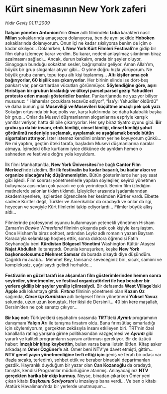 # Kürt sinemasının New York zaferi

*Hıdır Geviş 01.11.2009*

<div class="taraf_structure_2col_1zq">
<div class="margen_n">



 <p><b>İtalyan yöneten Antonioni</b>’nin <b><i>Gece</i></b> adlı filmindeki <b>Lidia </b>karakteri nasıl <b>Milan</b> sokaklarında amaçsızca dolanıyorsa, ben de aynı şekilde <b>Hoboken</b> sokaklarında dolanıyorum. Onun içi ne kadar sıkılıyorsa benim de içim o kadar sıkılıyor... Dolanırken, <b>I. New York Kürt Filmleri Festivali</b>’ne gidip bir film daha izlemeye karar verdim. Bu karar, nedeni anlaşılmaz sıkıntımın biraz azalmasını sağladı... Ancak, durun bakalım, orada bir şeyler oluyor, Sinagogun bunduğu sokaktan sesler, bağrışmalar geliyor. Aman Allah’ım, büyük bir grup sloganlar atıyor gibi... O yöne doğru hızla yürüyorum. Ne büyük grubu canım, topu topu altı kişi toplanmış... <b>Altı kişiler ama çok bağırıyorlar, 60 kişilik ses çıkarıyorlar</b>. Her birinin elinde ise dört-beş pankart var, pankartlardan vücutları görünmüyor. <b>Söylendiğine göre, aşırı Hıristiyan bir grubun kiraladığı ve ülkeyi parsel parsel gezip Yahudileri protesto eden maaşlı göstericiler bunlar.</b> Pankartlarında ne yazıyor biliyor musunuz: “ Hahamlar çocuklara tecavüz ediyor”, “İsa’yı Yahudiler öldürdü” ve daha bunun gibi <b>Museviliği ve Musevileri küçültme amaçlı pek çok yazı</b>. Sokağın ortasında bir kaç polis var, karşı kaldırımda ise daha kalabalık başka bir grup... Onlar da Musevi düşmanlarının sloganlarına espriyle karışık yanıtlar veriyor, hatta dil bile çıkarıyorlar. Her şey biraz tiyatro oyunu gibi. <b>Bir grubu ya da bir insanı, etnik kimliği, cinsel kimliği, dinsel kimliği yahut görünümü nedeniyle suçlamak, ayıplamak ve aşağılamak bende bütün sigortaları attırıyor.</b> İster istemez kendimi onların yerine koyuyorum çünkü... Ne mi yaptım, geçtim öteki tarafa, başladım Musevi düşmanlarına naralar atmaya. İçimdeki öfke kurtlarını iyice dökünce de ayrıldım hemen o sahneden ve festivale doğru yola koyuldum. <br/><br/>İlk filmi Manhattan’da, <b>New York Üniversitesi</b>’ne bağlı <b>Cantor Film Merkezi</b>’nde izledim. <b>Bir ilk festivalin bu kadar başarılı, bu kadar akıcı ve organize olacağını hiç düşünmemiştim.</b> Bütün gösterimlerde her şey saat gibi işledi. Film sonrası yönetmenlerle yapılan söyleşiler, seyirci yönetmen buluşması açısından çok yararlı ve çok yerindeydi. Benim film izlediğim matinelerde salonlar tıklım tıklımdı. İzleyiciler arasında işadamlarından akademisyenlere, işçilerden öğrencilere her kesimden Kürtler vardı. Elbette sadece Kürtler değil, Türkler ve Amerikalılar da oradaydı ve onlar da ilgi, heyecan ve sevgiyle Kürt filmlerini takip ediyorlardı... Filmler büyük alkış aldı... <br/><br/>Filmlerinde profesyonel oyuncu kullanmayan yetenekli yönetmen Hisham Zaman’ın <i>Bawke Winterland</i> filminin çıkışında pek çok kişiyle karşılaştım. Önce Hisham’la biraz sohbet, ardından <i>Leyla</i> adlı romanın yazarı Bayram Karaca’yla selamlaşıp hoşbeş ettik, sonra doktora öğrencisi Fatih Seyhanoğlu beni <b>Kürdistan Bölgesel Yönetimi</b> Washington Kültür Ataşesi <b>Najat Abdullah</b> ile tanıştırdı. Onunla konuşurken, keşke <b>New York başkonsolosumuz Mehmet Samsar</b> da burada olsaydı diye düşündüm. Çağrıldı mı acaba... Mehmet Bey, tanısanız seveceğiniz biri, sıcak, samimi ve komplekssiz, çağrılsaydı gelirdi herhalde...<b> <br/><br/>Festivalin en güzel tarafı ise akşamları film gösterimlerinden hemen sonra seyirciler, yönetmenler, ve festival organizatörleri ile hep beraber bir yerlere gidilip bir şeyler yenilip içilmesiydi.</b> Bir defasında <b>West Village</b>’daki <b>Apple</b> adlı lokantaya gittik. <b><i>Fırtına</i></b> filminin yönetmeni olan <b>Kazım Öz</b> sağımda, <b><i>Close Up Kurdistan</i></b> adlı belgesel filmin yönetmeni <b>Yüksel Yavuz</b> solumda, uzun uzun konuştuk. Her ikisi de Dersimli... 40 bin kere maşallah, Dersim’den ne çok sanatçı çıkıyor...<b> <br/><br/>Bir kaç not:</b> Türkiye’deki seyahatim sırasında <b><i>TRT</i></b>’deki <b><i>Ayrıntı</i> </b>programının danışmanı <b>Yalçın Arı</b> ile tanışma fırsatım oldu. Bana fırınsütlaç ısmarladığı için söylemiyorum, gerçekten zekâsıyla insanı etkileyen biri. TRT’nin özel kanallarla rating yarışına girme politikasından vazgeçmesi ve <b><i>Ayrıntı</i></b> gibi yararlı ve kaliteli programların sayısını arttırması gerekiyor. Bir de üzücü haber: <b>İmzalı bir kitap kaybettim</b>, bulan varsa bana iletsin lütfen. Kitap asker arkadaşım <b>Ömer Özgüner</b>’e ait. Ömer beni NTV’ye davet etmişti, gittim... <b>NTV genel yayın yönetmenliğine terfi ettiği için </b>geniş ve ferah bir odası var (fazla sıcaktı, terledim), sohbet ettik ve beraber binadaki departmanları gezdik. Hayranlık duyduğum bir yazar olan <b>Can Kozanoğlu</b> da oradaydı, tanıştık, kendisi Programlar müdürlüğüne atanmış. Anlayacağınız <b>NTV gerçekten harika bir ekip kurmuş</b>. Neyse, binadan çıkarken Ömer yeni çıkan kitabı <b><i>Başkasını Seviyorum</i></b>’u imzalayıp bana verdi... Ve ben o kitabı Atatürk Havalimanı’nda bir yerlerde unutmuşum...</p>
<br/>
<br/>
<br/>



<br/>


<div id="taraf_not">
</div>

</div>


</div>
